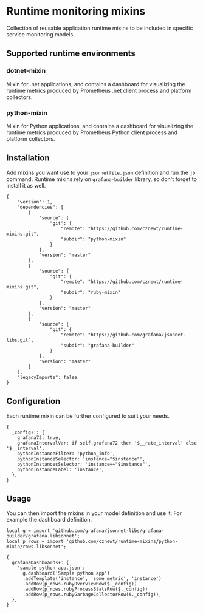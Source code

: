 # Runtime monitoring mixins

Collection of reusable application runtime mixins to be included in specific service monitoring models.

## Supported runtime environments

### dotnet-mixin

Mixin for .net applications, and contains a dashboard for visualizing the runtime
metrics produced by Prometheus .net client process and platform collectors.

### python-mixin

Mixin for Python applications, and contains a dashboard for visualizing the runtime
metrics produced by Prometheus Python client process and platform collectors.

## Installation

Add mixins you want use to your `jsonnetfile.json` definition and run the `jb` command.
Runtime mixins rely on `grafana-builder` library, so don't forget to install it as well.

```
{
    "version": 1,
    "dependencies": [
        {
            "source": {
                "git": {
                    "remote": "https://github.com/cznewt/runtime-mixins.git",
                    "subdir": "python-mixin"
                }
            },
            "version": "master"
        },
        {
            "source": {
                "git": {
                    "remote": "https://github.com/cznewt/runtime-mixins.git",
                    "subdir": "ruby-mixin"
                }
            },
            "version": "master"
        },
        {
            "source": {
                "git": {
                    "remote": "https://github.com/grafana/jsonnet-libs.git",
                    "subdir": "grafana-builder"
                }
            },
            "version": "master"
        }
    ],
    "legacyImports": false
}
```

## Configuration

Each runtime mixin can be further configured to suilt your needs.

```
{
  _config+:: {
    grafana72: true,
    grafanaIntervalVar: if self.grafana72 then '$__rate_interval' else '$__interval',
    pythonInstanceFilter: 'python_info',
    pythonInstanceSelector: 'instance="$instance"',
    pythonInstancesSelector: 'instance=~"$instance"',
    pythonInstanceLabel: 'instance',
  },
}
```

## Usage

You can then import the mixins in your model definition and use it. For example the
dashboard definition.

```
local g = import 'github.com/grafana/jsonnet-libs/grafana-builder/grafana.libsonnet';
local p_rows = import 'github.com/cznewt/runtime-mixins/python-mixin/rows.libsonnet';

{
  grafanaDashboards+: {
    'sample-python-app.json':
      g.dashboard('Sample python app')
      .addTemplate('instance', 'some_metric', 'instance')
      .addRow(p_rows.rubyOverviewRow($._config))
      .addRow(p_rows.rubyProcessStatsRow($._config))
      .addRow(p_rows.rubyGarbageCollectorRow($._config)),
  },
}
```
